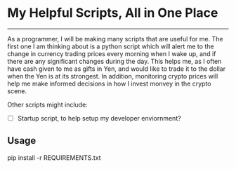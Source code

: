 # My Helpful Scripts, All in One Place # 

---

As a programmer, I will be making many scripts that are useful for me. The
first one I am thinking about is a python script which will alert me to the
change in currency trading prices every morning when I wake up, and if there
are any significant changes during the day. This helps me, as I often have cash
given to me as gifts in Yen, and would like to trade it to the dollar when the
Yen is at its strongest. In addition, monitoring crypto prices will help me
make informed decisions in how I invest monvey in the crypto scene. 

Other scripts might include: 
- [ ] Startup script, to help setup my developer enviornment?

Usage
---

pip install -r REQUIREMENTS.txt 

